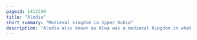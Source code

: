 ```yaml
---
pageid: 1412390
title: "Alodia"
short_summary: "Medieval kingdom in Upper Nubia"
description: "Alodia also known as Alwa was a medieval Kingdom in what is now central and southern Sudan. Its Capital was the City of Soba near modern Khartoum at the Confluence of the Blue and white Nile Rivers."
---
```

